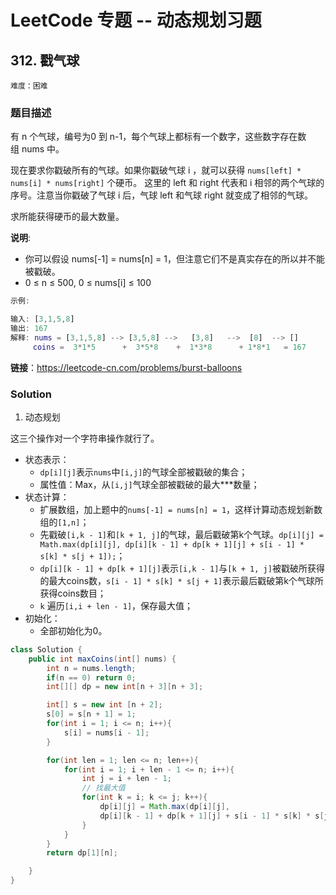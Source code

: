 # LeetCode 专题 -- 动态规划习题

## 312. 戳气球

`难度：困难`

### 题目描述

有 n 个气球，编号为0 到 n-1，每个气球上都标有一个数字，这些数字存在数组 nums 中。

现在要求你戳破所有的气球。如果你戳破气球 i ，就可以获得 `nums[left] * nums[i] * nums[right]` 个硬币。 这里的 left 和 right 代表和 i 相邻的两个气球的序号。注意当你戳破了气球 i 后，气球 left 和气球 right 就变成了相邻的气球。

求所能获得硬币的最大数量。

**说明**:

- 你可以假设 nums[-1] = nums[n] = 1，但注意它们不是真实存在的所以并不能被戳破。
- 0 ≤ n ≤ 500, 0 ≤ nums[i] ≤ 100

```matlab
示例:

输入: [3,1,5,8]
输出: 167
解释: nums = [3,1,5,8] --> [3,5,8] -->   [3,8]   -->  [8]  --> []
     coins =  3*1*5      +  3*5*8    +  1*3*8      + 1*8*1   = 167
```

**链接**：<https://leetcode-cn.com/problems/burst-balloons>

### Solution

1. 动态规划

这三个操作对一个字符串操作就行了。

- 状态表示：
  - `dp[i][j]`表示`nums`中`[i,j]`的气球全部被戳破的集合；
  - 属性值：Max，从`[i,j]`气球全部被戳破的最大***数量；
- 状态计算：
  - 扩展数组，加上题中的`nums[-1] = nums[n] = 1`，这样计算动态规划新数组的`[1,n]`；
  - 先戳破`[i,k - 1]`和`[k + 1, j]`的气球，最后戳破第k个气球。`dp[i][j] = Math.max(dp[i][j], dp[i][k - 1] + dp[k + 1][j] + s[i - 1] * s[k] * s[j + 1]);`；
  - `dp[i][k - 1] + dp[k + 1][j]`表示`[i,k - 1]`与`[k + 1, j]`被戳破所获得的最大coins数，`s[i - 1] * s[k] * s[j + 1]`表示最后戳破第k个气球所获得coins数目；
  - `k` 遍历`[i,i + len - 1]`，保存最大值；
- 初始化：
  - 全部初始化为0。

```java
class Solution {
    public int maxCoins(int[] nums) {
        int n = nums.length;
        if(n == 0) return 0;
        int[][] dp = new int[n + 3][n + 3];

        int[] s = new int [n + 2];
        s[0] = s[n + 1] = 1;
        for(int i = 1; i <= n; i++){
            s[i] = nums[i - 1];
        }

        for(int len = 1; len <= n; len++){
            for(int i = 1; i + len - 1 <= n; i++){
                int j = i + len - 1;
                // 找最大值
                for(int k = i; k <= j; k++){
                    dp[i][j] = Math.max(dp[i][j],
                    dp[i][k - 1] + dp[k + 1][j] + s[i - 1] * s[k] * s[j + 1]);
                }
            }
        }
        return dp[1][n];

    }
}
```
